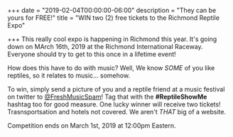 +++
date = "2019-02-04T00:00:00-06:00"
description = "They can be yours for FREE!"
title = "WIN two (2) free tickets to the Richmond Reptile Expo"

+++
This really cool expo is happening in Richmond this year. It's going down on MArch 16th, 2019 at the Richmond International Raceway. Everyone should try to get to this once in a lifetime event!

How does this have to do with music? Well, We know _SOME_ of you like reptiles, so it relates to music... somehow.

To win, simply send a picture of you and a reptile friend at a music festival on twitter to [@FreshMusicSpam](https://twitter.com/freshmusicspam "@FreshMusicSpam")! Tag that with the **#ReptileShowMe** hashtag too for good measure. One lucky winner will receive two tickets! Trasnsportsation and hotels not covered. We aren't _THAT_ big of a website.

Competition ends on March 1st, 2019 at 12:00pm Eastern.